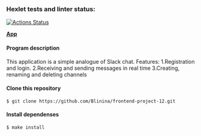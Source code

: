 ### Hexlet tests and linter status:
[![Actions Status](https://github.com/Blinina/frontend-project-12/workflows/hexlet-check/badge.svg)](https://github.com/Blinina/frontend-project-12/actions)

[**App**](https://blooming-everglades-67452.herokuapp.com/)

#### Program description

This application is a simple analogue of Slack chat.
Features:
  1.Registration and login.
  2.Receiving and sending messages in real time
  3.Creating, renaming and deleting channels

#### Clone this repository

````
$ git clone https://github.com/Blinina/frontend-project-12.git
````
#### Install dependenses 

````
$ make install
````
